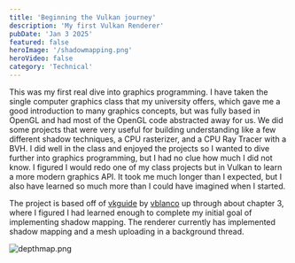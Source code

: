 ```yaml
---
title: 'Beginning the Vulkan journey'
description: 'My first Vulkan Renderer'
pubDate: 'Jan 3 2025'
featured: false
heroImage: '/shadowmapping.png'
heroVideo: false
category: 'Technical'
---
```


This was my first real dive into graphics programming. I have taken the single computer graphics class that my university offers, which gave me a good introduction to many graphics concepts, but was fully based in OpenGL and had most of the OpenGL code abstracted away for us. We did some projects that were very useful for building understanding like a few different shadow techniques, a CPU rasterizer, and a CPU Ray Tracer with a BVH. I did well in the class and enjoyed the projects so I wanted to dive further into graphics programming, but I had no clue how much I did not know. I figured I would redo one of my class projects but in Vulkan to learn a more modern graphics API. It took me much longer than I expected, but I also have learned so much more than I could have imagined when I started.

The project is based off of [vkguide](https://vkguide.dev) by [vblanco](https://github.com/vblanco20-1) up through about chapter 3, where I figured I had learned enough to complete my initial goal of implementing shadow mapping. The renderer currently has implemented shadow mapping and a mesh uploading in a background thread.

![depthmap.png](/depthmap.png)
